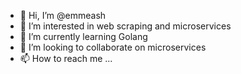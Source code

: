 - 👋 Hi, I’m @emmeash
- 👀 I’m interested in web scraping and microservices
- 🌱 I’m currently learning Golang
- 💞️ I’m looking to collaborate on microservices
- 📫 How to reach me ...

<!---
emmeash/emmeash is a ✨ special ✨ repository because its `README.md` (this file) appears on your GitHub profile.
You can click the Preview link to take a look at your changes.
--->
